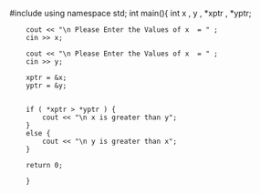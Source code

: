 #include<iostream>
using namespace std;
	int main(){
		int x , y , *xptr , *yptr;
		
		cout << "\n Please Enter the Values of x  = " ;
		cin >> x;
		
		cout << "\n Please Enter the Values of x  = " ;
		cin >> y;

		xptr = &x;
		yptr = &y;
		
		
		if ( *xptr > *yptr ) {
			cout << "\n x is greater than y";
		}
		else {
			cout << "\n y is greater than x";
		}
		
		return 0;
		
		}
